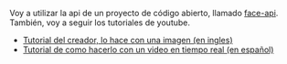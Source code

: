 Voy a utilizar la api de un proyecto de código abierto, llamado [face-api](https://github.com/justadudewhohacks/face-api.js).
También, voy a seguir los tutoriales de youtube.
- [Tutorial del creador, lo hace con una imagen (en ingles)](https://www.youtube.com/watch?v=AZ4PdALMqx0)
- [Tutorial de como hacerlo con un video en tiempo real (en español)](https://www.youtube.com/watch?v=XJRL4XFJ9d8&t=416s)

